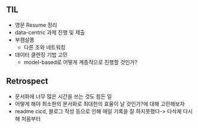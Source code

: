 ## TIL
- 영문 Resume 정리
- data-centric 과제 진행 및 제출
- 부캠살롱
  - 다른 조와 네트워킹
- 데이터 클렌징 기법 고민
  - model-based로 어떻게 계층적으로 진행할 것인가?
## Retrospect
- 문서화에 너무 많은 시간을 쓰는 것도 힘든 일
- 어떻게 해야 최소한의 문서화로 최대한의 효율이 날 것인가?에 대해 고민해보자
- readme cicd, 블로그 작성 등으로 인해 매일 기록을 잘 하지못했다-> 다삭제 다시해 처음부터